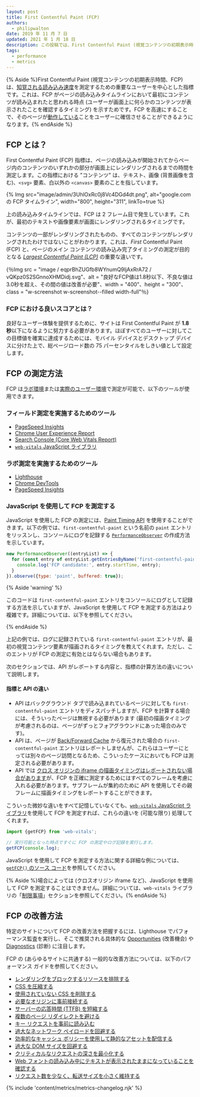 ```yaml
---
layout: post
title: First Contentful Paint (FCP)
authors:
  - philipwalton
date: 2019 年 11 月 7 日
updated: 2021 年 1 月 18 日
description: この投稿では、First Contentful Paint (視覚コンテンツの初期表示時間、FCP) という指標について紹介し、その測定方法に関する説明を行います。
tags:
  - performance
  - metrics
---
```


{% Aside %}First Contentful Paint (視覚コンテンツの初期表示時間、FCP) は、[知覚される読み込み速度](/user-centric-performance-metrics/#types-of-metrics)を測定するための重要なユーザーを中心とした指標です。これは、FCP がページの読み込みタイムラインにおいて最初にコンテンツが読み込まれたと思われる時点 (ユーザーが画面上に何らかのコンテンツが表示されたことを確認するタイミング) を示すためです。FCP を高速にすることで、そのページが[動作している](/user-centric-performance-metrics/#questions)ことをユーザーに確信させることができるようになります。{% endAside %}

## FCP とは？

First Contentful Paint (FCP) 指標は、ページの読み込みが開始されてからページ内のコンテンツのいずれかの部分が画面上にレンダリングされるまでの時間を測定します。この指標における "コンテンツ" は、テキスト、画像 (背景画像を含む)、`<svg>` 要素、白以外の `<canvas>` 要素のことを指しています。

{% Img src="image/admin/3UhlOxRc0j8Vc4DGd4dt.png", alt="google.com の FCP タイムライン", width="800", height="311", linkTo=true %}

上の読み込みタイムラインでは、FCP は 2 フレーム目で発生しています。これが、最初のテキストや画像要素が画面にレンダリングされるタイミングです。

コンテンツの一部がレンダリングされたものの、すべてのコンテンツがレンダリングされたわけではないことがわかります。これは、*First* Contentful Paint (FCP) と、ページのメイン コンテンツの読み込み完了タイミングの測定が目的となる *[Largest Contentful Paint (LCP)](/lcp/)* の重要な違いです。

<picture>
  <source srcset="{{ " image imgix media="(min-width: 640px)" width="400" height="100">{％Img src = "image / eqprBhZUGfb8WYnumQ9ljAxRrA72 / vQKpz0S2SGnnoXHMDidj.svg"、alt = "良好なFCP値は1.8秒以下、不良な値は3.0秒を超え、その間の値は改善が必要"、width = "400"、height = "300"、class = "w-screenshot w-screenshot--filled width-full"％}</source></picture>

### FCP における良いスコアとは？

良好なユーザー体験を提供するために、サイトは First Contentful Paint が **1.8 秒**以下になるように努力する必要があります。ほぼすべてのユーザーに対してこの目標値を確実に達成するためには、モバイル デバイスとデスクトップ デバイスに分けた上で、総ページロード数の 75 パーセンタイルをしきい値として設定します。

## FCP の測定方法

FCP は[ラボ環境](/user-centric-performance-metrics/#in-the-lab)または[実際のユーザー環境](/user-centric-performance-metrics/#in-the-field)で測定が可能で、以下のツールが使用できます。

### フィールド測定を実施するためのツール

- [PageSpeed Insights](https://developers.google.com/speed/pagespeed/insights/)
- [Chrome User Experience Report](https://developers.google.com/web/tools/chrome-user-experience-report)
- [Search Console (Core Web Vitals Report)](https://webmasters.googleblog.com/2019/11/search-console-speed-report.html)
- [`web-vitals` JavaScript ライブラリ](https://github.com/GoogleChrome/web-vitals)

### ラボ測定を実施するためのツール

- [Lighthouse](https://developers.google.com/web/tools/lighthouse/)
- [Chrome DevTools](https://developers.google.com/web/tools/chrome-devtools/)
- [PageSpeed Insights](https://developers.google.com/speed/pagespeed/insights/)

### JavaScript を使用して FCP を測定する

JavaScript を使用した FCP の測定には、[Paint Timing API](https://w3c.github.io/paint-timing/) を使用することができます。以下の例では、`first-contentful-paint` という名前の `paint` エントリをリッスンし、コンソールにログを記録する [`PerformanceObserver`](https://developer.mozilla.org/en-US/docs/Web/API/PerformanceObserver) の作成方法を示しています。

```js
new PerformanceObserver((entryList) => {
  for (const entry of entryList.getEntriesByName('first-contentful-paint')) {
    console.log('FCP candidate:', entry.startTime, entry);
  }
}).observe({type: 'paint', buffered: true});
```

{% Aside 'warning' %}

このコードは `first-contentful-paint` エントリをコンソールにログとして記録する方法を示していますが、JavaScript を使用して FCP を測定する方法はより複雑です。詳細については、以下を参照してください。

{% endAside %}

上記の例では、ログに記録されている `first-contentful-paint` エントリが、最初の視覚コンテンツ要素が描画されるタイミングを教えてくれます。ただし、このエントリが FCP の測定に有効とはならない場合もあります。

次のセクションでは、API がレポートする内容と、指標の計算方法の違いについて説明します。

#### 指標と API の違い

- API はバックグラウンド タブで読み込まれているページに対しても `first-contentful-paint` エントリをディスパッチしますが、FCP を計算する場合には、そういったページは無視する必要があります (最初の描画タイミングが考慮されるのは、ページがずっとフォアグラウンドにあった場合のみです)。
- API は、ページが [Back/Forward Cache](/bfcache/#impact-on-core-web-vitals) から復元された場合の `first-contentful-paint` エントリはレポートしませんが、これらはユーザーにとっては別々のページ訪問となるため、こういったケースにおいても FCP は測定される必要があります。
- API では [クロス オリジンの iframe の描画タイミングはレポートされない場合があります](https://w3c.github.io/paint-timing/#:~:text=cross-origin%20iframes)が、FCP を正確に測定するためにはすべてのフレームを考慮に入れる必要があります。サブフレームが集約のために API を使用してその親フレームに描画タイミングをレポートすることができます。

こういった微妙な違いをすべて記憶していなくても、[`web-vitals` JavaScript ライブラリ](https://github.com/GoogleChrome/web-vitals)を使用して FCP を測定すれば、これらの違いを (可能な限り) 処理してくれます。

```js
import {getFCP} from 'web-vitals';

// 実行可能となった時点ですぐに FCP の測定やログ記録を実行します。
getFCP(console.log);
```

JavaScript を使用して FCP を測定する方法に関する詳細な例については、[`getFCP()` のソース コード](https://github.com/GoogleChrome/web-vitals/blob/master/src/getFCP.ts)を参照してください。

{% Aside %}場合によっては (クロスオリジン iframe など)、JavaScript を使用して FCP を測定することはできません。詳細については、`web-vitals` ライブラリの「[制限事項](https://github.com/GoogleChrome/web-vitals#limitations)」セクションを参照してください。{% endAside %}

## FCP の改善方法

特定のサイトについて FCP の改善方法を把握するには、Lighthouse でパフォーマンス監査を実行し、そこで推奨される具体的な [Opportunities](/lighthouse-performance/#opportunities) (改善機会) や [Diagnostics](/lighthouse-performance/#diagnostics) (診断) に注目します。

FCP の (あらゆるサイトに共通する) 一般的な改善方法については、以下のパフォーマンス ガイドを参照してください。

- [レンダリングをブロックするリソースを排除する](/render-blocking-resources/)
- [CSS を圧縮する](/unminified-css/)
- [使用されていない CSS を削除する](/unused-css-rules/)
- [必要なオリジンに事前接続する](/uses-rel-preconnect/)
- [サーバーの応答時間 (TTFB) を短縮する](/time-to-first-byte/)
- [複数のページ リダイレクトを避ける](/redirects/)
- [キー リクエストを事前に読み込む](/uses-rel-preload/)
- [過大なネットワーク ペイロードを回避する](/total-byte-weight/)
- [効率的なキャッシュ ポリシーを使用して静的なアセットを配信する](/uses-long-cache-ttl/)
- [過大な DOM サイズを回避する](/dom-size/)
- [クリティカルなリクエストの深さを最小化する](/critical-request-chains/)
- [Web フォントの読み込み中にテキストが表示されたままになっていることを確認する](/font-display/)
- [リクエスト数を少なく、転送サイズを小さく維持する](/resource-summary/)

{% include 'content/metrics/metrics-changelog.njk' %}
